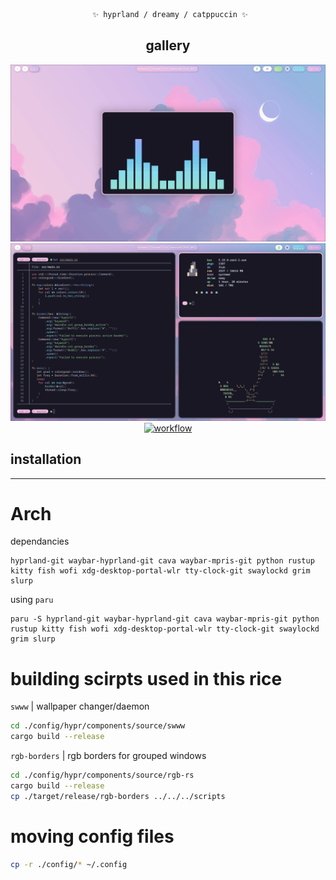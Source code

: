 <div align="justify">

<div align="center">

```ocaml
 ✨ hyprland / dreamy / catppuccin ✨
```


## gallery
![cava](./assets/cava.png)
![term](./assets/terminal.png)
[![workflow](https://img.youtube.com/vi/Ly7ANfUgGXQ/maxresdefault.jpg)](https://www.youtube.com/watch?v=Ly7ANfUgGXQ)

</div>
</div>

## installation
<hr>

# Arch
dependancies
```
hyprland-git waybar-hyprland-git cava waybar-mpris-git python rustup kitty fish wofi xdg-desktop-portal-wlr tty-clock-git swaylockd grim slurp
```
using `paru`
```
paru -S hyprland-git waybar-hyprland-git cava waybar-mpris-git python rustup kitty fish wofi xdg-desktop-portal-wlr tty-clock-git swaylockd grim slurp
```

# building scirpts used in this rice

`swww` | wallpaper changer/daemon
```bash
cd ./config/hypr/components/source/swww
cargo build --release
```

`rgb-borders` | rgb borders for grouped windows
```bash
cd ./config/hypr/components/source/rgb-rs
cargo build --release
cp ./target/release/rgb-borders ../../../scripts
```

# moving config files

```bash
cp -r ./config/* ~/.config
```



